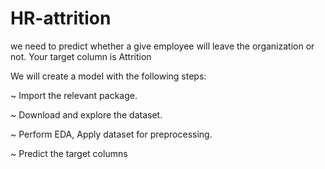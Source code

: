 # HR-attrition

we need to predict whether a give employee will leave the organization or not. Your target column is Attrition

We will create a model with the following steps:

~ Import the relevant package.

~ Download and explore the dataset.

~ Perform EDA, Apply dataset for preprocessing.

~ Predict the target columns
